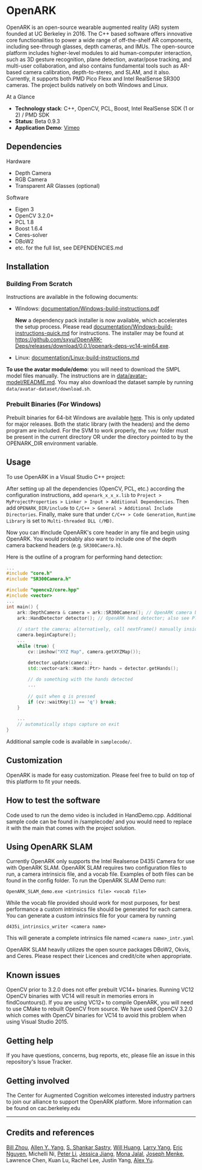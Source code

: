 # OpenARK

OpenARK is an open-source wearable augmented reality (AR) system founded at UC Berkeley in 2016. The C++ based software offers innovative core functionalities to power a wide range of off-the-shelf AR components, including see-through glasses, depth cameras, and IMUs. The open-source platform includes higher-level modules to aid human-computer interaction, such as 3D gesture recognition, plane detection, avatar/pose tracking, and multi-user collaboration, and also contains fundamental tools such as AR-based camera calibration, depth-to-stereo, and SLAM, and it also. Currently, it supports both PMD Pico Flexx and Intel RealSense SR300 cameras. The project builds natively on both Windows and Linux.

At a Glance

  - **Technology stack**: C++, OpenCV, PCL, Boost, Intel RealSense SDK (1 or 2) / PMD SDK
  - **Status**:  Beta 0.9.3
  - **Application Demo**: [Vimeo](https://vimeo.com/251436256)

## Dependencies
Hardware
- Depth Camera
- RGB Camera
- Transparent AR Glasses (optional)

Software
- Eigen 3
- OpenCV 3.2.0+
- PCL 1.8
- Boost 1.6.4
- Ceres-solver
- DBoW2
- etc. for the full list, see DEPENDENCIES.md

## Installation

### Building From Scratch

Instructions are available in the following documents:

- Windows: [documentation/Windows-build-instructions.pdf](https://github.com/augcog/OpenARK/blob/master/documentation/Windows-build-instructions.pdf)

  **New** a dependency pack installer is now available, which accelerates the setup process. Please read
  [documentation/Windows-build-instructions-quick.md](https://github.com/augcog/OpenARK/blob/master/documentation/Windows-build-instructions-quick.md) for instructions. The installer may be found at <https://github.com/sxyu/OpenARK-Deps/releases/download/0.0.1/openark-deps-vc14-win64.exe>.

- Linux: [documentation/Linux-build-instructions.md](https://github.com/augcog/OpenARK/blob/master/documentation/Linux-build-instructions.md)

**To use the avatar module/demo**: you will need to download the SMPL model files manually. The instructions are in [data/avatar-model/README.md](https://github.com/augcog/OpenARK/blob/master/data/avatar-model/README.md).
You may also download the dataset sample by running `data/avatar-dataset/download.sh`.

### Prebuilt Binaries (For Windows)
Prebuilt binaries for 64-bit Windows are available [here](https://github.com/augcog/OpenARK/releases). This is only updated for major releases.
Both the static library (with the headers) and the demo program are included. For the SVM to work properly, the `svm/` folder
 must be present in the current directory OR under the directory pointed to by the OPENARK_DIR environment variable.

## Usage
To use OpenARK in a Visual Studio C++ project:

After setting up all the dependencies (OpenCV, PCL, etc.) according the configuration instructions, add `openark_x_x_x.lib` to `Project > MyProjectProperties > Linker > Input > Additional Dependencies`. Then add `OPENARK_DIR/include` to `C/C++ > General > Additional Include Directories`. Finally, make sure that under `C/C++ > Code Generation`, `Runtime Library` is set to `Multi-threaded DLL (/MD)`.

Now you can #include OpenARK's core header in any file and begin using OpenARK. You would probably also want to include one of the depth camera backend headers (e.g. `SR300Camera.h`).

Here is the outline of a program for performing hand detection:
```cpp
...
#include "core.h"
#include "SR300Camera.h"

#include "opencv2/core.hpp"
#include <vector>
...
int main() {
    ark::DepthCamera & camera = ark::SR300Camera(); // OpenARK camera backend
    ark::HandDetector detector(); // OpenARK hand detector; also see PlaneDetector
    
    // start the camera; alternatively, call nextFrame() manually inside the loop (slower)
    camera.beginCapture(); 
    ...
    while (true) {
        cv::imshow("XYZ Map", camera.getXYZMap());

        detector.update(camera);
        std::vector<ark::Hand::Ptr> hands = detector.getHands();
        
        // do something with the hands detected
        ...
        
        // quit when q is pressed
        if (cv::waitKey(1) == 'q') break;
    }
    
    ...
    // automatically stops capture on exit
}
```

Additional sample code is available in `samplecode/`.

## Customization

OpenARK is made for easy customization. Please feel free to build on top of this platform to fit your needs.

## How to test the software

Code used to run the demo video is included in HandDemo.cpp. Additional sample code can be found in /samplecode/ and you would need to replace it with the main that comes with the project solution.

## Using OpenARK SLAM

Currently OpenARK only supports the Intel Realsense D435i Camera for use with OpenARK SLAM. OpenARK SLAM requires two configuration files to run, a camera intrinsicis file, and a vocab file. Examples of both files can be found in the config folder. To run the OpenARK SLAM Demo run:

`OpenARK_SLAM_demo.exe <intrinsics file> <vocab file> `

While the vocab file provided should work for most purposes, for best performance a custom intrinsics file should be generated for each camera. You can generate a custom intrinsics file for your camera by running

`d435i_intrinsics_writer <camera name>` 

This will generate a complete intrinsics file named `<camera name>_intr.yaml`

OpenARK SLAM heavily utilizes the open source packages DBoW2, Okvis, and Ceres. Please respect their Licences and credit/cite when appropriate.  

## Known issues

OpenCV prior to 3.2.0 does not offer prebuilt VC14+ binaries. Running VC12 OpenCV binaries with VC14 will result in memories errors in findCountours(). If you are using VC12+ to compile OpenARK, you will need to use CMake to rebuilt OpenCV from source.
We have used OpenCV 3.2.0 which comes with OpenCV binaries for VC14 to avoid this problem when using Visual Studio 2015.

## Getting help

If you have questions, concerns, bug reports, etc, please file an issue in this repository's Issue Tracker.

## Getting involved

The Center for Augmented Cognition welcomes interested industry partners to join our alliance to support the OpenARK platform. More information can be found on cac.berkeley.edu

----

## Credits and references

[Bill Zhou](http://www.billzhou.me/), [Allen Y. Yang](https://people.eecs.berkeley.edu/~yang/), [S. Shankar Sastry](http://robotics.eecs.berkeley.edu/~sastry/), [Will Huang](https://www.linkedin.com/in/hwjwill/), [Larry Yang](https://www.linkedin.com/in/larry-yang-33bab1aa/), [Eric Nguyen](https://www.linkedin.com/in/eric-nguyen-71577678/), Michelli Ni, [Peter Li](https://www.linkedin.com/in/peter-li-a770ab88/), [Jessica Jiang](https://github.com/jessicajiang), [Mona Jalal](http://monajalal.com/), [Joseph Menke](https://people.eecs.berkeley.edu/~joemenke/),
Lawrence Chen, Kuan Lu, Rachel Lee, Justin Yang, [Alex Yu](https://alexyu.net).
